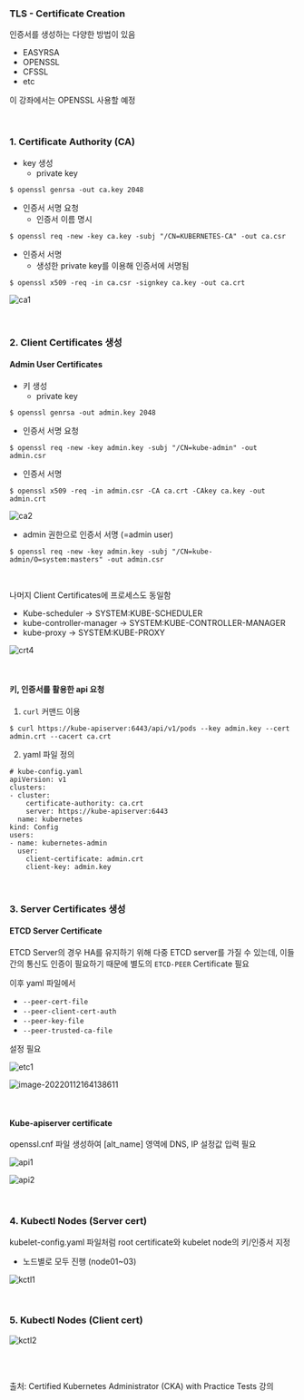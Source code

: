 ### TLS - Certificate Creation

인증서를 생성하는 다양한 방법이 있음

- EASYRSA
- OPENSSL
- CFSSL
- etc

이 강좌에서는 OPENSSL 사용할 예정

<br>

### 1. Certificate Authority (CA)

- key 생성
  - private key

```
$ openssl genrsa -out ca.key 2048
```

- 인증서 서명 요청
  - 인증서 이름 명시

```
$ openssl req -new -key ca.key -subj "/CN=KUBERNETES-CA" -out ca.csr
```

- 인증서 서명
  - 생성한 private key를 이용해 인증서에 서명됨

```
$ openssl x509 -req -in ca.csr -signkey ca.key -out ca.crt
```

![ca1](https://github.com/kodekloudhub/certified-kubernetes-administrator-course/raw/master/images/ca1.PNG)

<br>

### 2. Client Certificates 생성

#### Admin User Certificates

- 키 생성
  - private key

```
$ openssl genrsa -out admin.key 2048
```

- 인증서 서명 요청

```
$ openssl req -new -key admin.key -subj "/CN=kube-admin" -out admin.csr
```

- 인증서 서명

```
$ openssl x509 -req -in admin.csr -CA ca.crt -CAkey ca.key -out admin.crt
```

![ca2](https://github.com/kodekloudhub/certified-kubernetes-administrator-course/raw/master/images/ca2.PNG)

- admin 권한으로 인증서 서명 (=admin user)

```
$ openssl req -new -key admin.key -subj "/CN=kube-admin/O=system:masters" -out admin.csr
```

<br>

나머지 Client Certificates에 프로세스도 동일함

- Kube-scheduler -> SYSTEM:KUBE-SCHEDULER
- kube-controller-manager -> SYSTEM:KUBE-CONTROLLER-MANAGER
- kube-proxy -> SYSTEM:KUBE-PROXY

![crt4](https://github.com/kodekloudhub/certified-kubernetes-administrator-course/raw/master/images/crt4.PNG)

<br>

#### 키, 인증서를 활용한 api 요청

1. `curl` 커맨드 이용

```
$ curl https://kube-apiserver:6443/api/v1/pods --key admin.key --cert admin.crt --cacert ca.crt
```

2. yaml 파일 정의

```
# kube-config.yaml
apiVersion: v1
clusters:
- cluster:
	certificate-authority: ca.crt
	server: https://kube-apiserver:6443
  name: kubernetes
kind: Config
users:
- name: kubernetes-admin
  user:
  	client-certificate: admin.crt
  	client-key: admin.key
```

<br>

### 3. Server Certificates 생성

#### ETCD Server Certificate

ETCD Server의 경우 HA를 유지하기 위해 다중 ETCD server를 가질 수 있는데, 이들 간의 통신도 인증이 필요하기 때문에 별도의 `ETCD-PEER` Certificate 필요 

이후 yaml 파일에서

- `--peer-cert-file`
- `--peer-client-cert-auth`
- `--peer-key-file`
- `--peer-trusted-ca-file`

설정 필요

![etc1](https://github.com/kodekloudhub/certified-kubernetes-administrator-course/raw/master/images/etc1.PNG)

![image-20220112164138611](C:\Users\10152636\AppData\Roaming\Typora\typora-user-images\image-20220112164138611.png)

<br>

#### Kube-apiserver certificate

openssl.cnf 파일 생성하여 [alt_name] 영역에 DNS, IP 설정값 입력 필요

![api1](https://github.com/kodekloudhub/certified-kubernetes-administrator-course/raw/master/images/api1.PNG)

![api2](https://github.com/kodekloudhub/certified-kubernetes-administrator-course/raw/master/images/api2.PNG)

<br>

### 4. Kubectl Nodes (Server cert)

kubelet-config.yaml 파일처럼 root certificate와 kubelet node의 키/인증서 지정

- 노드별로 모두 진행 (node01~03)

![kctl1](https://github.com/kodekloudhub/certified-kubernetes-administrator-course/raw/master/images/kctl1.PNG)

<br>

### 5. Kubectl Nodes (Client cert)

![kctl2](https://github.com/kodekloudhub/certified-kubernetes-administrator-course/raw/master/images/kctl2.PNG)

<br>

<br>

출처:  Certified Kubernetes Administrator (CKA) with Practice Tests 강의

